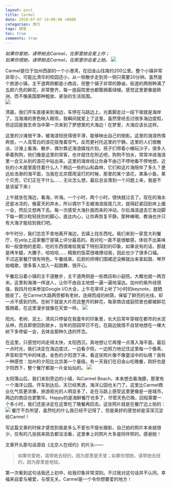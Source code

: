 ```yaml
---
layout: post
title: Carmel
date: 2018-07-07 14:00:00 +0800
categories: 旅行
tags: 随笔
toc: true
comments: true
---
```

*如果你爱她，请带她去Carmel，在那里她会爱上你；*  
*如果你恨她，请带她去Carmel，在那里你会爱上她。*
![](0707Carmel/img01.jpg)

<!-- more -->

Carmel是位于加州西部的一个小港湾，在旧金山往南约200公里。整个小镇非常非常小，可能比清华的校园还小，从一侧散步走到另一侧只需要20分钟。虽然是个旅游小镇，主干道两侧都是小商店，但整个镇子非常的静谧，街道的两侧种满了五颜六色的鲜花，非常整齐，每一座庭院里也都簇拥着绿植。感觉这里更像是欧洲，而不像美国那种粗放、紧张的生活氛围。  
![](0707Carmel/img02.png)

清晨，我们开车直接来到海边，车停在马路边上，光着脚走过一段下坡就是海岸了。当海滩的景色映入眼帘，我瞬间就爱上了这里。虽然曾经去过很多海边度假，但这回是我生命当中第一次来到了梦想里的大海边！在梦里，大海应该长这样。  

这里的沙滩很干净，被海浪轻抚得很平滑，能够映出自己的倒影。这里的海浪热情奔放，一人高雪白的浪花摇曳着空气，反而更衬托这里的宁静。这里的人们很散淡，沙滩上看海、散步，偶尔靠近海浪嬉戏片刻，孩子们带着小桶玩沙子，很多人牵着狗狗，他们像是这里的常客，也许就住在附近吧，狗狗不怕水，常常冲进海浪里一会又从别的浪花中钻出来。这里的海岸线让你身不由己不停地看不停地想，近处的小木屋里面住着什么人？稍远一些的山和森林，它们和这片海陪伴了多久？更远处浩渺的海平面，当我在北京摸爬滚打的时候，那里的某个浪花，某条小鱼，某个贝壳，它们正在干什么…… 无论怎么想，最后总会落到一个问题上来，我是不是该留下来:)  

上午就坐在海边，看海，听海。一个小时，两个小时，很快就过去了。现在的海水还是冰凉的，像夏天的井水，所以偶尔下去被海浪摇晃几次，就得赶紧回到岸上缓一会，然后又想再下去。每一次感受大海扑面而来的冲动，尔后海浪退去它发动脚下每一颗沙粒轻抚你的脚心，直达内心，让你再恢复平静。那种棒喝、教诲也许只有大海才能给到我们吧。

中午时分，我们恋恋不舍地离开海边，去镇上找东西吃。我们来到一家意大利餐厅，在yelp上这家餐厅是镇上评分最高的。我对吃一直不是很敏感，体验不出美味和一般食物的差距，吃的东西很难给我留下特别深刻的印象，如果说有的话，那就是烤羊腿，大腰子，哈哈哈…… 精致的饭菜很难撩动我，因此也少了很多口福。不过这家餐厅很有特色，午餐结束，后厨的师傅们围裙还没解就出来拿起鼓、琴开始唱歌，很多客人加入一起跳舞，很开心。

午餐后沿着小镇的主干道散步，主干道两侧是一些商店和小庭院，大概也就一两百米。这里和海滩一样迷人，让你不由自主地想一遍一遍地溜达。加州的紫外线很强，我四月份来参加Google I/O大会，上午在草坪上听了1小时的keynote，就晒脱皮了。在Carmel大路两旁都有老树，连绵而成的树荫，保留了鲜亮的光线，却一点不感到灼热。在树下就是大片而且整齐的鲜花，每家商店或庭院里也都被鲜花簇拥着，在这里漫步就像在天堂一样。
![](0707Carmel/img04.jpeg)

阳光、老树、泥土、清风只停留在我童年的印象里，长大后常年穿梭在都市的水泥丛林，而且即使回到故乡，当年的田园早已不在。在路边我情不自禁地想在一棵大树下多停留一会，去体会那种久违的怀念。

在这里，只感觉时间走得太快，太阳西沉，真地想让它再慢一点落入海平面。最后一点时光，我们决定在海边度过，一边看夕阳，一边努力地记住这里每一个像素、声音和空气中的味道。金色的夕阳洒下来，看这张照片像不像童话中的仙境？我有一种感觉：加州的夕阳比北京美一个量级。有一天我们在旧金山吃晚餐，刚好也是夕阳西下，整个餐厅都是一片金灿灿的。
![](0707Carmel/img03.jpeg)

太阳落山后，我们来到旁边的小镇，叫Carmel Beach，本来想去看海豚，那里有一个海洋公园。开车到达后，天已经黑透，海洋公园也关门了。这里比Carmel商业化气氛更浓重，旅游观光的人明显多了，走在马路上感受这里更像是一座城市，两边的商店也更繁华。Happy的是海鲜餐厅也多了，尽管天色已晚，回程需要一个多小时，我们还是决定在这里吃了晚餐再回去。这张照片就是在餐厅边上拍的：
![](0707Carmel/img05.jpg)
餐厅不负所望，虽然吃的什么我已经不记得了，但是美好的感觉却是深深沉淀给Carmel！

写这篇文章的时候才感觉到我是多么不爱也不擅长摄影，自己拍的照片本来就很少，仅有的几张挑来挑去都没法看，这里奉上的照片大多是同伴照的。感谢她！

文章开头那句话源自《北京人在纽约》的片头——

>如果你爱她，请带她去纽约，因为那里是天堂；如果你恨她，请带她去纽约，因为那里是地狱。  

第一次看到这句话我还上初中，给我印象非常深刻。不过我对这句话并不认同，幸福来自爱与被爱，与恨无关。Carmel是一个令你想要爱的地方！